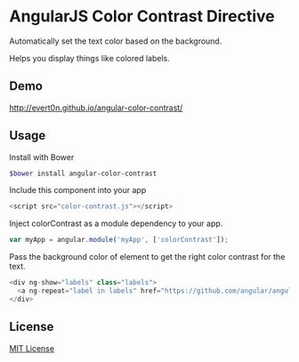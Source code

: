 AngularJS Color Contrast Directive
======================

Automatically set the text color based on the background.

Helps you display things like colored labels.

## Demo

http://evert0n.github.io/angular-color-contrast/

## Usage

Install with Bower

```bash
$bower install angular-color-contrast
```

Include this component into your app

```javascript
<script src="color-contrast.js"></script>
```

Inject colorContrast as a module dependency to your app.

```javascript
var myApp = angular.module('myApp', ['colorContrast']);
```

Pass the background color of element to get the right color contrast for the text.

```javascript
<div ng-show="labels" class="labels">
  <a ng-repeat="label in labels" href="https://github.com/angular/angular.js/issues?labels={{label.name}}" target="_blank"><span class="label" color-contrast="{{label.color}}">{{label.name}}</span></a> 
</div>
```

## License

[MIT License](http://www.opensource.org/licenses/mit-license.php)
